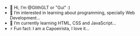 - 👋 Hi, I’m @GlithGLT or "Gui" :)
- 👀 I’m interested in learning about programming, specially Web Development...
- 🌱 I’m currently learning HTML, CSS and JavaScript...
- ⚡ Fun fact: I am a Capoeirista, I love it...

<!---
GlithGLT/GlithGLT is a ✨ special ✨ repository because its `README.md` (this file) appears on your GitHub profile.
You can click the Preview link to take a look at your changes.
--->
